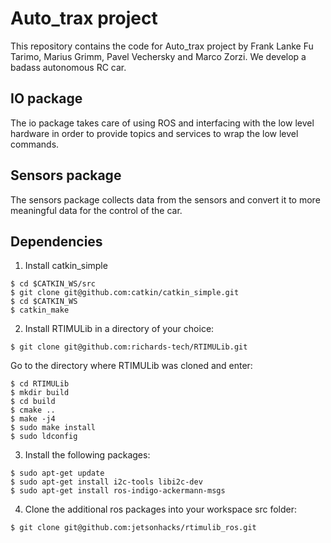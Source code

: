 # Auto_trax project
This repository contains the code for Auto_trax project by Frank Lanke Fu Tarimo, Marius Grimm, Pavel Vechersky and Marco Zorzi. We develop a badass autonomous RC car.

## IO package
The io package takes care of using ROS and interfacing with the low level hardware in order to provide topics and services to wrap the low level commands.

## Sensors package
The sensors package collects data from the sensors and convert it to more meaningful data for the control of the car.

## Dependencies
 1. Install catkin_simple
 ```
 $ cd $CATKIN_WS/src
 $ git clone git@github.com:catkin/catkin_simple.git
 $ cd $CATKIN_WS
 $ catkin_make
 ```

 2. Install RTIMULib in a directory of your choice:

 ```
 $ git clone git@github.com:richards-tech/RTIMULib.git
 ```
 Go to the directory where RTIMULib was cloned and enter:

 ```
 $ cd RTIMULib
 $ mkdir build
 $ cd build
 $ cmake ..
 $ make -j4
 $ sudo make install
 $ sudo ldconfig
 ```
 3. Install the following packages:

 ```
 $ sudo apt-get update
 $ sudo apt-get install i2c-tools libi2c-dev
 $ sudo apt-get install ros-indigo-ackermann-msgs
 ```
 4. Clone the additional ros packages into your workspace src folder:

 ```
 $ git clone git@github.com:jetsonhacks/rtimulib_ros.git
 ```

